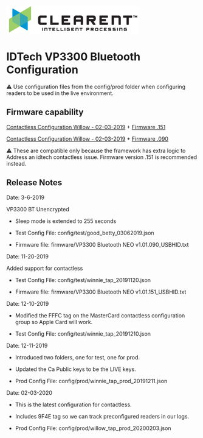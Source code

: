 ![Screenshot](docs/clearent_logo.jpg)

# IDTech VP3300 Bluetooth Configuration

:warning: Use configuration files from the config/prod folder when configuring readers to be used in the live environment.

## Firmware capability

[Contactless Configuration Willow - 02-03-2019](config/prod/willow_tap_prod_20200203.json) + [Firmware .151](https://github.com/clearent/IDTechVP3300BTConfig/blob/master/firmware/VP3300%20Bluetooth%20NEO%20v1.01.151_USBHID.txt)

[Contactless Configuration Willow - 02-03-2019](config/prod/willow_tap_prod_20200203.json) + [Firmware .090](https://github.com/clearent/IDTechVP3300BTConfig/blob/master/firmware/VP3300%20Bluetooth%20NEO%20v1.01.090_USBHID.txt)

:warning: These are compatible only because the framework has extra logic to Address
an idtech contactless issue. Firmware version .151 is recommended instead.


## Release Notes

Date: 3-6-2019

VP3300 BT Unencrypted

* Sleep mode is extended to 255 seconds

* Test Config File: config/test/good_betty_03062019.json

* Firmware file: firmware/VP3300 Bluetooth NEO v1.01.090_USBHID.txt

Date: 11-20-2019

Added support for contactless

* Test Config File: config/test/winnie_tap_20191120.json

* Firmware file: firmware/VP3300 Bluetooth NEO v1.01.151_USBHID.txt

Date: 12-10-2019

* Modified the FFFC tag on the MasterCard contactless configuration group so Apple Card will work.

* Test Config File: config/test/winnie_tap_20191210.json

Date: 12-11-2019

* Introduced two folders, one for test, one for prod.
* Updated the Ca Public keys to be the LIVE keys.

* Prod Config File: config/prod/winnie_tap_prod_20191211.json

Date: 02-03-2020

* This is the latest configuration for contactless.
* Includes 9F4E tag so we can track preconfigured readers in our logs.


* Prod Config File: config/prod/willow_tap_prod_20200203.json
